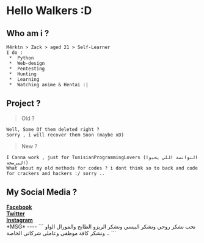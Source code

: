 # Hello Walkers :D
**Who am i ?**
----
```
M4rktn > Zack > aged 21 > Self-Learner 
I do :
 *  Python 
 *  Web-design
 *  Pentesting
 *  Hunting 
 *  Learning 
 *  Watching anime & Hentai :| 
```
**Project ?**
----
>   Old ?
```
Well, Some Of them deleted right ? 
Sorry , i will recover them Soon (maybe xD)
```
>   New ? 
```
I Canna work , just for TunisianProgrammingLovers (التوانسة اللي يحبوا البرمجة)
What about my old methods for codes ? i dont think so to back and code for crackers and hackers :/ sorry ..
```
**My Social Media ?**
----
<b>
  <a href="https://facebook.com/cyb3rtn">Facebook</a><br>
  <a href="https://twitter.com/cyb3rtn">Twitter</a><br>
  <a href="https://instagram.com/cyber.tn">Instagram</a><br>
</b>
*MSG*
----
```
نحب نشكر روحي ونشكر البيسي ونشكر الريزو الطايح والمورال الواو .. ونشكر كافة موظفي وعاملي شركاتي الخاصة 
```
